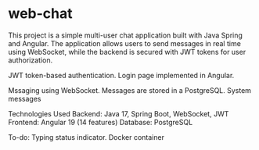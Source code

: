 # web-chat
This project is a simple multi-user chat application built with Java Spring and Angular. The application allows users to send messages in real time using WebSocket, while the backend is secured with JWT tokens for user authorization.

JWT token-based authentication.
Login page implemented in Angular.

Mssaging using WebSocket.
Messages are stored in a PostgreSQL.
System messages


Technologies Used
Backend: Java 17, Spring Boot, WebSocket, JWT
Frontend: Angular 19 (14 features)
Database: PostgreSQL

To-do: 
Typing status indicator.
Docker container
